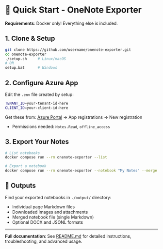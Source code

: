 # 🚀 Quick Start - OneNote Exporter

**Requirements**: Docker only! Everything else is included.

## 1. Clone & Setup

```bash
git clone https://github.com/username/onenote-exporter.git
cd onenote-exporter
./setup.sh     # Linux/macOS
# OR
setup.bat      # Windows
```

## 2. Configure Azure App

Edit the `.env` file created by setup:

```bash
TENANT_ID=your-tenant-id-here
CLIENT_ID=your-client-id-here
```

Get these from: [Azure Portal](https://portal.azure.com) → App registrations → New registration

- Permissions needed: `Notes.Read`, `offline_access`

## 3. Export Your Notes

```bash
# List notebooks
docker compose run --rm onenote-exporter --list

# Export a notebook
docker compose run --rm onenote-exporter --notebook "My Notes" --merge
```

## 📁 Outputs

Find your exported notebooks in `./output/` directory:

- Individual page Markdown files
- Downloaded images and attachments
- Merged notebook file (single Markdown)
- Optional DOCX and JSONL formats

---

**Full documentation**: See [README.md](README.md) for detailed instructions, troubleshooting, and advanced usage.
